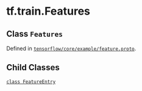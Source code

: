 <div itemscope itemtype="http://developers.google.com/ReferenceObject">
<meta itemprop="name" content="tf.train.Features" />
<meta itemprop="property" content="FeatureEntry"/>
</div>

# tf.train.Features

## Class `Features`





Defined in [`tensorflow/core/example/feature.proto`](https://www.tensorflow.org/code/tensorflow/core/example/feature.proto).



## Child Classes
[`class FeatureEntry`](../../tf/train/Features/FeatureEntry.md)


